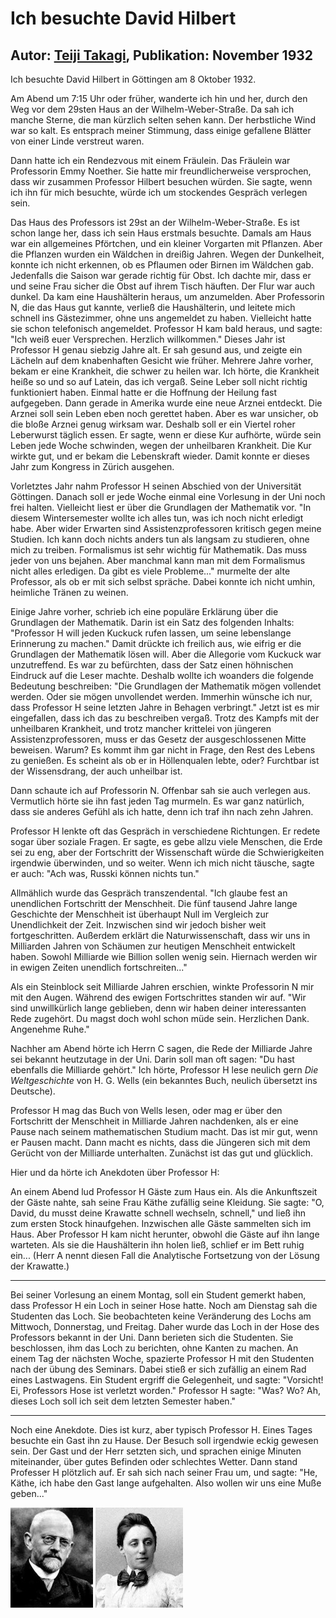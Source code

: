 # Ich besuchte David Hilbert

## Autor: [Teiji Takagi](https://www.aozora.gr.jp/cards/001398/files/50908_41912.html), Publikation: November 1932

Ich besuchte David Hilbert in Göttingen am 8 Oktober 1932.

Am Abend um 7:15 Uhr oder früher, wanderte ich hin und her,
durch den Weg vor dem 29sten Haus an der Wilhelm-Weber-Straße.
Da sah ich manche Sterne, die man kürzlich selten sehen kann.
Der herbstliche Wind war so kalt. Es entsprach meiner Stimmung,
dass einige gefallene Blätter von einer Linde verstreut waren.

Dann hatte ich ein Rendezvous mit einem Fräulein.
Das Fräulein war Professorin Emmy Noether.
Sie hatte mir freundlicherweise versprochen,
dass wir zusammen Professor Hilbert besuchen würden.
Sie sagte, wenn ich ihn für mich besuchte, 
würde ich um stockendes Gespräch verlegen sein.

Das Haus des Professors ist 29st an der Wilhelm-Weber-Straße.
Es ist schon lange her, dass ich sein Haus erstmals besuchte.
Damals am Haus war ein allgemeines Pförtchen, und ein kleiner Vorgarten mit Pflanzen.
Aber die Pflanzen wurden ein Wäldchen in dreißig Jahren.
Wegen der Dunkelheit, konnte ich nicht erkennen,
ob es Pflaumen oder Birnen im Wäldchen gab.
Jedenfalls die Saison war gerade richtig für Obst.
Ich dachte mir, dass er und seine Frau sicher die Obst auf ihrem Tisch häuften.
Der Flur war auch dunkel. Da kam eine Haushälterin heraus, um anzumelden.
Aber Professorin N, die das Haus gut kannte, verließ die Haushälterin,
und leitete mich schnell ins Gästezimmer, ohne uns angemeldet zu haben.
Vielleicht hatte sie schon telefonisch angemeldet.
Professor H kam bald heraus, und sagte: "Ich weiß euer Versprechen.
Herzlich willkommen." Dieses Jahr ist Professor H genau siebzig Jahre alt.
Er sah gesund aus, und zeigte ein Lächeln auf dem knabenhaften Gesicht wie früher.
Mehrere Jahre vorher, bekam er eine Krankheit, die schwer zu heilen war.
Ich hörte, die Krankheit heiße so und so auf Latein, das ich vergaß.
Seine Leber soll nicht richtig funktioniert haben.
Einmal hatte er die Hoffnung der Heilung fast aufgegeben.
Dann gerade in Amerika wurde eine neue Arznei entdeckt.
Die Arznei soll sein Leben eben noch gerettet haben.
Aber es war unsicher, ob die bloße Arznei genug wirksam war.
Deshalb soll er ein Viertel roher Leberwurst täglich essen.
Er sagte, wenn er diese Kur aufhörte, würde sein Leben jede Woche schwinden,
wegen der unheilbaren Krankheit.
Die Kur wirkte gut, und er bekam die Lebenskraft wieder.
Damit konnte er dieses Jahr zum Kongress in Zürich ausgehen.

Vorletztes Jahr nahm Professor H seinen Abschied von der Universität Göttingen.
Danach soll er jede Woche einmal eine Vorlesung in der Uni noch frei halten.
Vielleicht liest er über die Grundlagen der Mathematik vor.
"In diesem Wintersemester wollte ich alles tun, was ich noch nicht erledigt habe.
Aber wider Erwarten sind Assistenzprofessoren kritisch gegen meine Studien.
Ich kann doch nichts anders tun als langsam zu studieren, ohne mich zu treiben.
Formalismus ist sehr wichtig für Mathematik.
Das muss jeder von uns bejahen.
Aber manchmal kann man mit dem Formalismus nicht alles erledigen.
Da gibt es viele Probleme..." murmelte der alte Professor,
als ob er mit sich selbst spräche.
Dabei konnte ich nicht umhin, heimliche Tränen zu weinen.

Einige Jahre vorher, schrieb ich eine populäre Erklärung über die Grundlagen der Mathematik.
Darin ist ein Satz des folgenden Inhalts:
"Professor H will jeden Kuckuck rufen lassen, um seine lebenslange Erinnerung zu machen."
Damit drückte ich freilich aus, wie eifrig er die Grundlagen der Mathematik lösen will.
Aber die Allegorie vom Kuckuck war unzutreffend.
Es war zu befürchten, dass der Satz einen höhnischen Eindruck auf die Leser machte.
Deshalb wollte ich woanders die folgende Bedeutung beschreiben:
"Die Grundlagen der Mathematik mögen vollendet werden.
Oder sie mögen unvollendet werden.
Immerhin wünsche ich nur, dass Professor H seine letzten Jahre in Behagen verbringt."
Jetzt ist es mir eingefallen, dass ich das zu beschreiben vergaß.
Trotz des Kampfs mit der unheilbaren Krankheit,
und trotz mancher krittelei von jüngeren Assistenzprofessoren,
muss er das Gesetz der ausgeschlossenen Mitte beweisen. Warum?
Es kommt ihm gar nicht in Frage, den Rest des Lebens zu genießen.
Es scheint als ob er in Höllenqualen lebte, oder?
Furchtbar ist der Wissensdrang, der auch unheilbar ist.

Dann schaute ich auf Professorin N. Offenbar sah sie auch verlegen aus.
Vermutlich hörte sie ihn fast jeden Tag murmeln.
Es war ganz natürlich, dass sie anderes Gefühl als ich hatte,
denn ich traf ihn nach zehn Jahren.

Professor H lenkte oft das Gespräch in verschiedene Richtungen.
Er redete sogar über soziale Fragen.
Er sagte, es gebe allzu viele Menschen, die Erde sei zu eng,
aber der Fortschritt der Wissenschaft würde die Schwierigkeiten irgendwie überwinden,
und so weiter. Wenn ich mich nicht täusche, sagte er auch:
"Ach was, Russki können nichts tun."

Allmählich wurde das Gespräch transzendental.
"Ich glaube fest an unendlichen Fortschritt der Menschheit.
Die fünf tausend Jahre lange Geschichte der Menschheit ist überhaupt Null im Vergleich zur Unendlichkeit der Zeit.
Inzwischen sind wir jedoch bisher weit fortgeschritten.
Außerdem erklärt die Naturwissenschaft,
dass wir uns in Milliarden Jahren von Schäumen zur heutigen Menschheit entwickelt haben.
Sowohl Milliarde wie Billion sollen wenig sein.
Hiernach werden wir in ewigen Zeiten unendlich fortschreiten..."

Als ein Steinblock seit Milliarde Jahren erschien,
winkte Professorin N mir mit den Augen.
Während des ewigen Fortschrittes standen wir auf.
"Wir sind unwillkürlich lange geblieben, denn wir haben deiner interessanten Rede zugehört.
Du magst doch wohl schon müde sein. Herzlichen Dank. Angenehme Ruhe."

Nachher am Abend hörte ich Herrn C sagen,
die Rede der Milliarde Jahre sei bekannt heutzutage in der Uni.
Darin soll man oft sagen: "Du hast ebenfalls die Milliarde gehört."
Ich hörte, Professor H lese neulich gern *Die Weltgeschichte* von H. G. Wells (ein bekanntes Buch,
neulich übersetzt ins Deutsche).

Professor H mag das Buch von Wells lesen,
oder mag er über den Fortschritt der Menschheit in Milliarde Jahren nachdenken,
als er eine Pause nach seinem mathematischen Studium macht.
Das ist mir gut, wenn er Pausen macht. Dann macht es nichts,
dass die Jüngeren sich mit dem Gerücht von der Milliarde unterhalten.
Zunächst ist das gut und glücklich.

Hier und da hörte ich Anekdoten über Professor H:

An einem Abend lud Professor H Gäste zum Haus ein.
Als die Ankunftszeit der Gäste nahte, sah seine Frau Käthe zufällig seine Kleidung.
Sie sagte: "O, David, du musst deine Krawatte schnell wechseln, schnell,"
und ließ ihn zum ersten Stock hinaufgehen.
Inzwischen alle Gäste sammelten sich im Haus.
Aber Professor H kam nicht herunter, obwohl die Gäste auf ihn lange warteten.
Als sie die Haushälterin ihn holen ließ, schlief er im Bett ruhig ein...
(Herr A nennt diesen Fall die Analytische Fortsetzung von der Lösung der Krawatte.)

---

Bei seiner Vorlesung an einem Montag, soll ein Student gemerkt haben,
dass Professor H ein Loch in seiner Hose hatte.
Noch am Dienstag sah die Studenten das Loch.
Sie beobachteten keine Veränderung des Lochs am Mittwoch, Donnerstag, und Freitag.
Daher wurde das Loch in der Hose des Professors bekannt in der Uni.
Dann berieten sich die Studenten. Sie beschlossen, ihm das Loch zu berichten,
ohne Kanten zu machen.
An einem Tag der nächsten Woche, spazierte Professor H mit den Studenten nach der übung des Seminars.
Dabei stieß er sich zufällig an einem Rad eines Lastwagens.
Ein Student ergriff die Gelegenheit, und sagte:
"Vorsicht! Ei, Professors Hose ist verletzt worden."
Professor H sagte: "Was? Wo? Ah, dieses Loch soll ich seit dem letzten Semester haben."

---

Noch eine Anekdote. Dies ist kurz, aber typisch Professor H.
Eines Tages besuchte ein Gast ihn zu Hause.
Der Besuch soll irgendwie eckig gewesen sein.
Der Gast und der Herr setzten sich, und sprachen einige Minuten miteinander,
über gutes Befinden oder schlechtes Wetter. Dann stand Professer H plötzlich auf.
Er sah sich nach seiner Frau um, und sagte: "He, Käthe,
ich habe den Gast lange aufgehalten. Also wollen wir uns eine Muße geben..."

![David Hilbert](Hilbert.jpg "David Hilbert")
![Emmy Noether](Noether.jpg "Emmy Noether")
